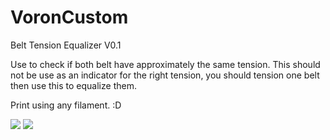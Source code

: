 # VoronCustom
Belt Tension Equalizer V0.1

Use to check if both belt have approximately the same tension.
This should not be use as an indicator for the right tension, you should tension one belt then use this to equalize them.

Print using any filament.  :D

![](BeltTensionEqualizer.png)
![](BeltTensionEqualizer.jpg)
